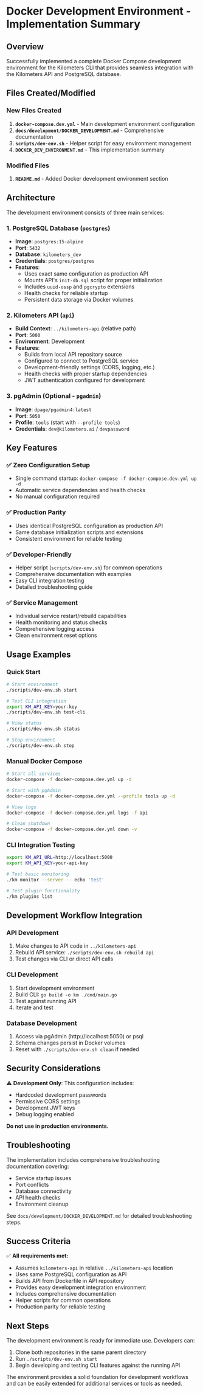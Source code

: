 # Docker Development Environment - Implementation Summary

## Overview

Successfully implemented a complete Docker Compose development environment for the Kilometers CLI that provides seamless integration with the Kilometers API and PostgreSQL database.

## Files Created/Modified

### New Files Created

1. **`docker-compose.dev.yml`** - Main development environment configuration
2. **`docs/development/DOCKER_DEVELOPMENT.md`** - Comprehensive documentation
3. **`scripts/dev-env.sh`** - Helper script for easy environment management
4. **`DOCKER_DEV_ENVIRONMENT.md`** - This implementation summary

### Modified Files

1. **`README.md`** - Added Docker development environment section

## Architecture

The development environment consists of three main services:

### 1. PostgreSQL Database (`postgres`)
- **Image**: `postgres:15-alpine`
- **Port**: `5432`
- **Database**: `kilometers_dev`
- **Credentials**: `postgres/postgres`
- **Features**:
  - Uses exact same configuration as production API
  - Mounts API's `init-db.sql` script for proper initialization
  - Includes `uuid-ossp` and `pgcrypto` extensions
  - Health checks for reliable startup
  - Persistent data storage via Docker volumes

### 2. Kilometers API (`api`)
- **Build Context**: `../kilometers-api` (relative path)
- **Port**: `5000`
- **Environment**: Development
- **Features**:
  - Builds from local API repository source
  - Configured to connect to PostgreSQL service
  - Development-friendly settings (CORS, logging, etc.)
  - Health checks with proper startup dependencies
  - JWT authentication configured for development

### 3. pgAdmin (Optional - `pgadmin`)
- **Image**: `dpage/pgadmin4:latest`
- **Port**: `5050`
- **Profile**: `tools` (start with `--profile tools`)
- **Credentials**: `dev@kilometers.ai` / `devpassword`

## Key Features

### ✅ Zero Configuration Setup
- Single command startup: `docker-compose -f docker-compose.dev.yml up -d`
- Automatic service dependencies and health checks
- No manual configuration required

### ✅ Production Parity
- Uses identical PostgreSQL configuration as production API
- Same database initialization scripts and extensions
- Consistent environment for reliable testing

### ✅ Developer-Friendly
- Helper script (`scripts/dev-env.sh`) for common operations
- Comprehensive documentation with examples
- Easy CLI integration testing
- Detailed troubleshooting guide

### ✅ Service Management
- Individual service restart/rebuild capabilities
- Health monitoring and status checks
- Comprehensive logging access
- Clean environment reset options

## Usage Examples

### Quick Start
```bash
# Start environment
./scripts/dev-env.sh start

# Test CLI integration
export KM_API_KEY=your-key
./scripts/dev-env.sh test-cli

# View status
./scripts/dev-env.sh status

# Stop environment
./scripts/dev-env.sh stop
```

### Manual Docker Compose
```bash
# Start all services
docker-compose -f docker-compose.dev.yml up -d

# Start with pgAdmin
docker-compose -f docker-compose.dev.yml --profile tools up -d

# View logs
docker-compose -f docker-compose.dev.yml logs -f api

# Clean shutdown
docker-compose -f docker-compose.dev.yml down -v
```

### CLI Integration Testing
```bash
export KM_API_URL=http://localhost:5000
export KM_API_KEY=your-api-key

# Test basic monitoring
./km monitor --server -- echo 'test'

# Test plugin functionality
./km plugins list
```

## Development Workflow Integration

### API Development
1. Make changes to API code in `../kilometers-api`
2. Rebuild API service: `./scripts/dev-env.sh rebuild api`
3. Test changes via CLI or direct API calls

### CLI Development
1. Start development environment
2. Build CLI: `go build -o km ./cmd/main.go`
3. Test against running API
4. Iterate and test

### Database Development
1. Access via pgAdmin (http://localhost:5050) or psql
2. Schema changes persist in Docker volumes
3. Reset with `./scripts/dev-env.sh clean` if needed

## Security Considerations

⚠️ **Development Only**: This configuration includes:
- Hardcoded development passwords
- Permissive CORS settings
- Development JWT keys
- Debug logging enabled

**Do not use in production environments.**

## Troubleshooting

The implementation includes comprehensive troubleshooting documentation covering:
- Service startup issues
- Port conflicts
- Database connectivity
- API health checks
- Environment cleanup

See `docs/development/DOCKER_DEVELOPMENT.md` for detailed troubleshooting steps.

## Success Criteria

✅ **All requirements met:**
- Assumes `kilometers-api` in relative `../kilometers-api` location
- Uses same PostgreSQL configuration as API
- Builds API from Dockerfile in API repository
- Provides easy development integration environment
- Includes comprehensive documentation
- Helper scripts for common operations
- Production parity for reliable testing

## Next Steps

The development environment is ready for immediate use. Developers can:

1. Clone both repositories in the same parent directory
2. Run `./scripts/dev-env.sh start`
3. Begin developing and testing CLI features against the running API

The environment provides a solid foundation for development workflows and can be easily extended for additional services or tools as needed.
